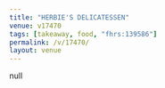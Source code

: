 ```yaml
---
title: "HERBIE'S DELICATESSEN"
venue: v17470
tags: [takeaway, food, "fhrs:139586"]
permalink: /v/17470/
layout: venue
---
```

null